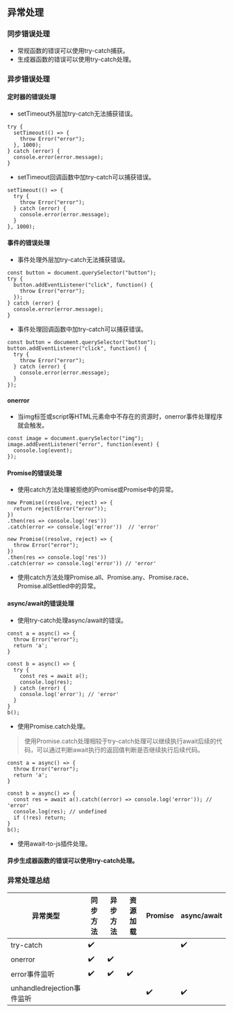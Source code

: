 ## 异常处理
### 同步错误处理
- 常规函数的错误可以使用try-catch捕获。
- 生成器函数的错误可以使用try-catch处理。
### 异步错误处理
#### 定时器的错误处理
- setTimeout外层加try-catch无法捕获错误。
```
try {
  setTimeout(() => {
    throw Error("error");
  }, 1000);
} catch (error) {
  console.error(error.message);
}
```
- setTimeout回调函数中加try-catch可以捕获错误。
```
setTimeout(() => {
  try {
    throw Error("error");
  } catch (error) {
    console.error(error.message);
  }
}, 1000);
```
#### 事件的错误处理
- 事件处理外层加try-catch无法捕获错误。
```
const button = document.querySelector("button");
try {
  button.addEventListener("click", function() {
    throw Error("error");
  });
} catch (error) {
  console.error(error.message);
}
```
- 事件处理回调函数中加try-catch可以捕获错误。
```
const button = document.querySelector("button");
button.addEventListener("click", function() {
  try {
    throw Error("error");
  } catch (error) {
    console.error(error.message);
  }
});
```
#### onerror
- 当img标签或script等HTML元素命中不存在的资源时，onerror事件处理程序就会触发。
```
const image = document.querySelector("img");
image.addEventListener("error", function(event) {
  console.log(event);
});
```
#### Promise的错误处理
- 使用catch方法处理被拒绝的Promise或Promise中的异常。
```
new Promise((resolve, reject) => {
  return reject(Error("error"));
})
.then(res => console.log('res'))
.catch(error => console.log('error'))  // 'error'

new Promise((resolve, reject) => {
  throw Error("error");
})
.then(res => console.log('res'))
.catch(error => console.log('error')) // 'error'
```
- 使用catch方法处理Promise.all、Promise.any、Promise.race、Promise.allSettled中的异常。
#### async/await的错误处理
- 使用try-catch处理async/await的错误。
```
const a = async() => {
  throw Error("error");
  return 'a';
}

const b = async() => {
  try {
    const res = await a();
    console.log(res);
  } catch (error) {
    console.log('error'); // 'error'
  }
}
b();
```
- 使用Promise.catch处理。
> 使用Promise.catch处理相较于try-catch处理可以继续执行await后续的代码，可以通过判断await执行的返回值判断是否继续执行后续代码。

```
const a = async() => {
  throw Error("error");
  return 'a';
}

const b = async() => {
  const res = await a().catch((error) => console.log('error')); // 'error'
  console.log(res); // undefined
  if (!res) return;
}
b();
```
- 使用await-to-js插件处理。
#### 异步生成器函数的错误可以使用try-catch处理。
### 异常处理总结
| 异常类型 | 同步方法 | 异步方法 | 资源加载 | Promise | async/await |
| --- | --- | --- | --- | --- | --- |
| try-catch | ✔️ |  |  |  | ✔️ |
| onerror | ✔️ | ✔️ |  |  |  |
| error事件监听 | ✔️ | ✔️ | ✔️ |  |  |
| unhandledrejection事件监听 |  |  |  | ✔️ | ✔️ |
